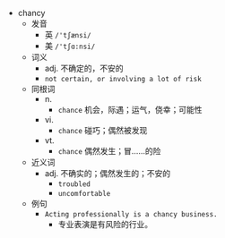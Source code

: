- chancy
  - 发音
    - 英 `/'tʃænsi/`
    - 美 `/'tʃɑ:nsi/`
  - 词义
    - adj. 不确定的，不安的
    - `not certain, or involving a lot of risk`
  - 同根词
    - n.
      - `chance` 机会，际遇；运气，侥幸；可能性
    - vi.
      - `chance` 碰巧；偶然被发现
    - vt.
      - `chance` 偶然发生；冒……的险
  - 近义词
    - adj. 不确实的；偶然发生的；不安的
      - `troubled`
      - `uncomfortable`
  - 例句
    - `Acting professionally is a chancy business.`
      - 专业表演是有风险的行业。

